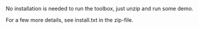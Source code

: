No installation is needed to run the toolbox, just unzip and run some demo.

For a few more details, see install.txt in the zip-file.